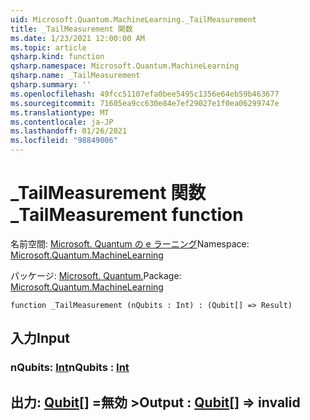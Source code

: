 ```yaml
---
uid: Microsoft.Quantum.MachineLearning._TailMeasurement
title: _TailMeasurement 関数
ms.date: 1/23/2021 12:00:00 AM
ms.topic: article
qsharp.kind: function
qsharp.namespace: Microsoft.Quantum.MachineLearning
qsharp.name: _TailMeasurement
qsharp.summary: ''
ms.openlocfilehash: 49fcc51107efa0bee5495c1356e64eb59b463677
ms.sourcegitcommit: 71605ea9cc630e84e7ef29027e1f0ea06299747e
ms.translationtype: MT
ms.contentlocale: ja-JP
ms.lasthandoff: 01/26/2021
ms.locfileid: "98849006"
---
```

# <a name="_tailmeasurement-function"></a><span data-ttu-id="c0bf7-102">_TailMeasurement 関数</span><span class="sxs-lookup"><span data-stu-id="c0bf7-102">_TailMeasurement function</span></span>

<span data-ttu-id="c0bf7-103">名前空間: [Microsoft. Quantum の e ラーニング](xref:Microsoft.Quantum.MachineLearning)</span><span class="sxs-lookup"><span data-stu-id="c0bf7-103">Namespace: [Microsoft.Quantum.MachineLearning](xref:Microsoft.Quantum.MachineLearning)</span></span>

<span data-ttu-id="c0bf7-104">パッケージ: [Microsoft. Quantum.](https://nuget.org/packages/Microsoft.Quantum.MachineLearning)</span><span class="sxs-lookup"><span data-stu-id="c0bf7-104">Package: [Microsoft.Quantum.MachineLearning](https://nuget.org/packages/Microsoft.Quantum.MachineLearning)</span></span>




```qsharp
function _TailMeasurement (nQubits : Int) : (Qubit[] => Result)
```


## <a name="input"></a><span data-ttu-id="c0bf7-105">入力</span><span class="sxs-lookup"><span data-stu-id="c0bf7-105">Input</span></span>

### <a name="nqubits--int"></a><span data-ttu-id="c0bf7-106">nQubits: [Int](xref:microsoft.quantum.lang-ref.int)</span><span class="sxs-lookup"><span data-stu-id="c0bf7-106">nQubits : [Int](xref:microsoft.quantum.lang-ref.int)</span></span>





## <a name="output--qubit--__invalidresult__"></a><span data-ttu-id="c0bf7-107">出力: [Qubit](xref:microsoft.quantum.lang-ref.qubit)[] =__無効 <Result>__></span><span class="sxs-lookup"><span data-stu-id="c0bf7-107">Output : [Qubit](xref:microsoft.quantum.lang-ref.qubit)[] => __invalid<Result>__</span></span> 

